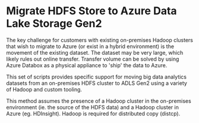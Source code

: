 # Migrate HDFS Store to Azure Data Lake Storage Gen2

The key challenge for customers with existing on-premises Hadoop clusters that wish to migrate to Azure (or exist in a hybrid environment) is the movement of the existing dataset. The dataset may be very large, which likely rules out online transfer. Transfer volume can be solved by using Azure Databox as a physical appliance to 'ship' the data to Azure.

This set of scripts provides specific support for moving big data analytics datasets from an on-premises HDFS cluster to ADLS Gen2 using a variety of Hadoop and custom tooling.

This method assumes the presence of a Hadoop cluster in the on-premises environment (ie. the source of the HDFS data) and a Hadoop cluster in Azure (eg. HDInsight). Hadoop is required for distributed copy (distcp).



